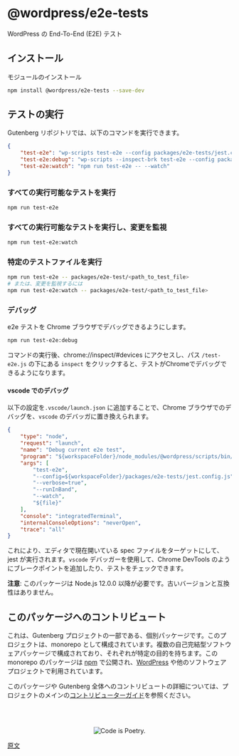 <!--
# E2E Tests
 -->
# @wordpress/e2e-tests

<!--
End-To-End (E2E) tests for WordPress.
 -->
WordPress の End-To-End (E2E) テスト

<!--
## Installation
 -->
## インストール

<!--
Install the module
 -->
モジュールのインストール

```bash
npm install @wordpress/e2e-tests --save-dev
```
<!--
## Running tests
 -->
## テストの実行

<!--
The following commands are available on the Gutenberg repo:
 -->
Gutenberg リポジトリでは、以下のコマンドを実行できます。

```json
{
	"test-e2e": "wp-scripts test-e2e --config packages/e2e-tests/jest.config.js",
	"test-e2e:debug": "wp-scripts --inspect-brk test-e2e --config packages/e2e-tests/jest.config.js --puppeteer-devtools",
	"test-e2e:watch": "npm run test-e2e -- --watch"
}
```
<!--
### Run all available tests
 -->
### すべての実行可能なテストを実行

```bash
npm run test-e2e
```
<!--
### Run all available tests and listen for changes.
 -->
### すべての実行可能なテストを実行し、変更を監視


```bash
npm run test-e2e:watch
```
<!--
### Run a specific test file
 -->
### 特定のテストファイルを実行

<!--
```bash
npm run test-e2e -- packages/e2e-test/<path_to_test_file>
# Or, in order to watch for changes:
npm run test-e2e:watch -- packages/e2e-test/<path_to_test_file>
```
 -->
```bash
npm run test-e2e -- packages/e2e-test/<path_to_test_file>
# または、変更を監視するには
npm run test-e2e:watch -- packages/e2e-test/<path_to_test_file>
```

<!--
### Debugging
 -->
### デバッグ

<!--
Makes e2e tests available to debug in a Chrome Browser.
 -->
e2e テストを Chrome ブラウザでデバッグできるようにします。

```bash
npm run test-e2e:debug
```

<!--
After running the command, tests will be available for debugging in Chrome by going to chrome://inspect/#devices and clicking `inspect` under the path to `/test-e2e.js`.
 -->
コマンドの実行後、chrome://inspect/#devices にアクセスし、パス `/test-e2e.js` の下にある `inspect` をクリックすると、テストがChromeでデバッグできるようになります。

<!--
#### Debugging in `vscode`
 -->
#### vscode でのデバッグ

<!--
Debugging in a Chrome browser can be replaced with `vscode`'s debugger by adding the following configuration to `.vscode/launch.json`:
 -->
以下の設定を`.vscode/launch.json` に追加することで、Chrome ブラウザでのデバッグを、`vscode` のデバッガに置き換えられます。

```json
{
	"type": "node",
	"request": "launch",
	"name": "Debug current e2e test",
	"program": "${workspaceFolder}/node_modules/@wordpress/scripts/bin/wp-scripts.js",
	"args": [
		"test-e2e",
		"--config=${workspaceFolder}/packages/e2e-tests/jest.config.js",
		"--verbose=true",
		"--runInBand",
		"--watch",
		"${file}"
	],
	"console": "integratedTerminal",
	"internalConsoleOptions": "neverOpen",
	"trace": "all"
}
```

<!--
This will run jest, targetting the spec file currently open in the editor. `vscode`'s debugger can now be used to add breakpoints and inspect tests as you would in Chrome DevTools.
 -->
これにより、エディタで現在開いている spec ファイルをターゲットにして、jest が実行されます。`vscode` デバッガーを使用して、Chrome DevTools のようにブレークポイントを追加したり、テストをチェックできます。

<!--
**Note**: This package requires Node.js 12.0.0 or later. It is not compatible with older versions.
 -->
**注意**: このパッケージは Node.js 12.0.0 以降が必要です。古いバージョンと互換性はありません。

<!-- 
## Contributing to this package
 -->
## このパッケージへのコントリビュート

<!-- 
This is an individual package that's part of the Gutenberg project. The project is organized as a monorepo. It's made up of multiple self-contained software packages, each with a specific purpose. The packages in this monorepo are published to [npm](https://www.npmjs.com/) and used by [WordPress](https://make.wordpress.org/core/) as well as other software projects.
 -->
これは、Gutenberg プロジェクトの一部である、個別パッケージです。このプロジェクトは、monorepo として構成されています。複数の自己完結型ソフトウェアパッケージで構成されており、それぞれが特定の目的を持ちます。この monorepo のパッケージは [npm](https://www.npmjs.com/) で公開され、[WordPress](https://make.wordpress.org/core/) や他のソフトウェアプロジェクトで利用されています。

<!-- 
To find out more about contributing to this package or Gutenberg as a whole, please read the project's main [contributor guide](https://github.com/WordPress/gutenberg/tree/HEAD/CONTRIBUTING.md).
 -->
このパッケージや Gutenberg 全体へのコントリビュートの詳細については、プロジェクトのメインの[コントリビューターガイド](https://ja.wordpress.org/team/handbook/block-editor/contributors/)を参照ください。

<br /><br /><p align="center"><img src="https://s.w.org/style/images/codeispoetry.png?1" alt="Code is Poetry." /></p>

[原文](https://github.com/WordPress/gutenberg/tree/trunk/packages/e2e-tests#readme)
